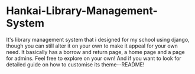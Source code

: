 # Hankai-Library-Management-System
It's library management system that i designed for my school using django, though you can still alter it on your own to make it appeal for your own need. It basically has a borrow and return page, a home page and a page for admins. Feel free to explore on your own! And if you want to look for detailed guide on how to customise its theme--README!
